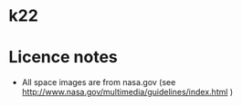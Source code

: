 # k22



# Licence notes

- All space images are from nasa.gov (see http://www.nasa.gov/multimedia/guidelines/index.html )
